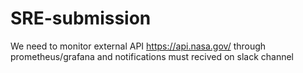 # SRE-submission

We need to monitor external API https://api.nasa.gov/ through prometheus/grafana and notifications must recived on slack channel 
